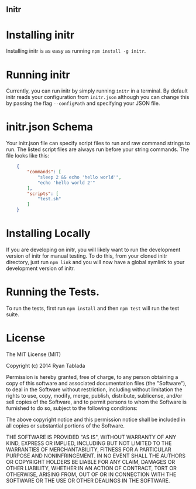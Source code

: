 Initr
---

Installing initr
===

Installing initr is as easy as running `npm install -g initr`.

Running initr
===

Currently, you can run initr by simply running `initr` in a terminal.
By default initr reads your configuration from `initr.json` although you can change this by passing the flag `--configPath` and specifying your JSON file.

initr.json Schema
===

Your initr.json file can specify script files to run and raw command strings to run.
The listed script files are always run before your string commands.
The file looks like this:

```json
	{
		"commands": [
			"sleep 2 && echo 'hello world'",
			"echo 'hello world 2'"
		],
		"scripts": [
			"test.sh"
		]
	}

```

Installing Locally
===

If you are developing on initr, you will likely want to run the development version of initr for manual testing.
To do this, from your cloned initr directory, just run `npm link` and you will now have a global symlink to your development version of initr.

Running the Tests.
===

To run the tests, first run `npm install` and then `npm test` will run the test suite.

License
===

The MIT License (MIT)

Copyright (c) 2014 Ryan Tablada

Permission is hereby granted, free of charge, to any person obtaining a copy
of this software and associated documentation files (the "Software"), to deal
in the Software without restriction, including without limitation the rights
to use, copy, modify, merge, publish, distribute, sublicense, and/or sell
copies of the Software, and to permit persons to whom the Software is
furnished to do so, subject to the following conditions:

The above copyright notice and this permission notice shall be included in
all copies or substantial portions of the Software.

THE SOFTWARE IS PROVIDED "AS IS", WITHOUT WARRANTY OF ANY KIND, EXPRESS OR
IMPLIED, INCLUDING BUT NOT LIMITED TO THE WARRANTIES OF MERCHANTABILITY,
FITNESS FOR A PARTICULAR PURPOSE AND NONINFRINGEMENT. IN NO EVENT SHALL THE
AUTHORS OR COPYRIGHT HOLDERS BE LIABLE FOR ANY CLAIM, DAMAGES OR OTHER
LIABILITY, WHETHER IN AN ACTION OF CONTRACT, TORT OR OTHERWISE, ARISING FROM,
OUT OF OR IN CONNECTION WITH THE SOFTWARE OR THE USE OR OTHER DEALINGS IN
THE SOFTWARE.
